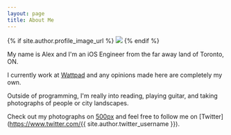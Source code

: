 ```yaml
---
layout: page
title: About Me
---
```


{% if site.author.profile_image_url %}
<img class="profile-large" src="{{ site.author.profile_image_url }}?size=150">
{% endif %}

My name is Alex and I'm an iOS Engineer from the far away land of Toronto, ON.

I currently work at [Wattpad](https://www.wattpad.com) and any opinions made here are completely my own.

Outside of programming, I'm really into reading, playing guitar, and taking photographs of people or city landscapes.

Check out my photographs on [500px](https://500px.com/{{site.author.500px_username}}) and feel free to follow me on [Twitter](https://www.twitter.com/{{ site.author.twitter_username }}). 
